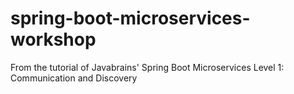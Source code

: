 # spring-boot-microservices-workshop
 From the tutorial of Javabrains' Spring Boot Microservices Level 1: Communication and Discovery

